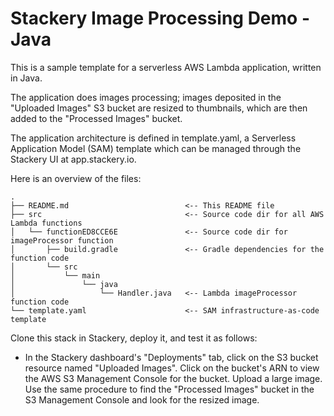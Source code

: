 # Stackery Image Processing Demo - Java

This is a sample template for a serverless AWS Lambda application, written in Java.

The application does images processing; images deposited in the "Uploaded Images"
S3 bucket are resized to thumbnails, which are then added to the "Processed Images"
bucket.

The application architecture is defined in template.yaml, a Serverless
Application Model (SAM) template which can be managed through the Stackery UI
at app.stackery.io.

Here is an overview of the files:

```text
.
├── README.md                          <-- This README file
├── src                                <-- Source code dir for all AWS Lambda functions
│   └── functionED8CCE6E               <-- Source code dir for imageProcessor function
│       ├── build.gradle               <-- Gradle dependencies for the function code
│       └── src
│           └── main
│               └── java
│                   └── Handler.java   <-- Lambda imageProcessor function code
└── template.yaml                      <-- SAM infrastructure-as-code template
```

Clone this stack in Stackery, deploy it, and test it as follows:

- In the Stackery dashboard's "Deployments" tab, click on the S3 bucket resource
named "Uploaded Images".  Click on the bucket's ARN to view the AWS S3 Management
Console for the bucket.  Upload a large image.  Use the same procedure to find the
"Processed Images" bucket in the S3 Management Console and look for the resized
image.
